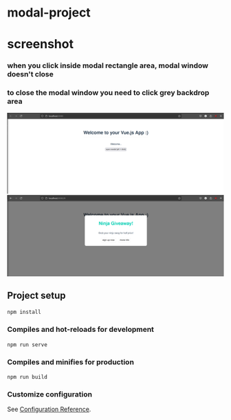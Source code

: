# modal-project

# screenshot
### when you click inside modal rectangle area, modal window doesn't close
### to close the modal window you need to click grey backdrop area
![Screenshot of example](./src/assets/Screenshot7.png)
![Screenshot of example](./src/assets/Screenshot9.png)
## Project setup
```
npm install
```

### Compiles and hot-reloads for development
```
npm run serve
```

### Compiles and minifies for production
```
npm run build
```

### Customize configuration
See [Configuration Reference](https://cli.vuejs.org/config/).
